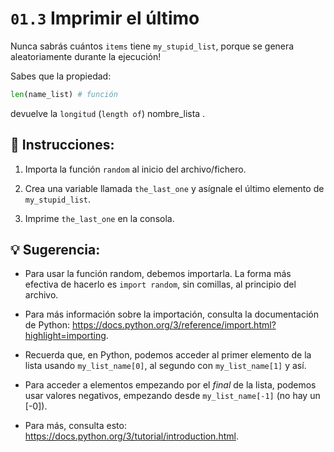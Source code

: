 # `01.3` Imprimir el último

Nunca sabrás cuántos `items` tiene `my_stupid_list`, porque se genera aleatoriamente durante la ejecución!

Sabes que la propiedad:

```py
len(name_list) # función
```

devuelve la `longitud` (`length of`) nombre_lista .

## 📝 Instrucciones:

1. Importa la función `random` al inicio del archivo/fichero.

2. Crea una variable llamada `the_last_one` y asígnale el último elemento de `my_stupid_list`.

3. Imprime `the_last_one` en la consola.

## 💡 Sugerencia:

- Para usar la función random, debemos importarla. La forma más efectiva de hacerlo es `import random`, sin comillas, al principio del archivo. 

+ Para más información sobre la importación, consulta la documentación de Python: https://docs.python.org/3/reference/import.html?highlight=importing.

- Recuerda que, en Python, podemos acceder al primer elemento de la lista usando `my_list_name[0]`, al segundo con `my_list_name[1]` y así. 
 
+ Para acceder a elementos empezando por el *final* de la lista, podemos usar valores negativos, empezando desde `my_list_name[-1]` (no hay un [-0]). 

+ Para más, consulta esto: https://docs.python.org/3/tutorial/introduction.html.
